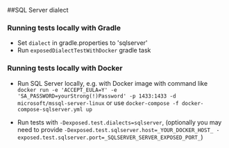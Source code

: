 ##SQL Server dialect  

### Running tests locally with Gradle
* Set `dialect` in gradle.properties to 'sqlserver'
* Run `exposedDialectTestWithDocker` gradle task  

### Running tests locally with Docker
* Run SQL Server locally, e.g. with Docker image with command like
`docker run -e 'ACCEPT_EULA=Y' -e 'SA_PASSWORD=yourStrong(!)Password' -p 1433:1433 -d microsoft/mssql-server-linux`
or use `docker-compose -f docker-compose-sqlserver.yml up` 

* Run tests with `-Dexposed.test.dialects=sqlserver`, 
(optionally you may need to provide `-Dexposed.test.sqlserver.host=_YOUR_DOCKER_HOST_ -exposed.test.sqlserver.port=_SQLSERVER_SERVER_EXPOSED_PORT_`)


